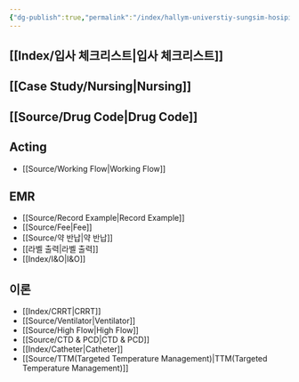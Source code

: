 ```yaml
---
{"dg-publish":true,"permalink":"/index/hallym-universtiy-sungsim-hosipital/","created":"2025-07-22T18:31:14.722+09:00","updated":"2025-08-24T17:37:46.261+09:00"}
---
```


## [[Index/입사 체크리스트\|입사 체크리스트]]

## [[Case Study/Nursing\|Nursing]]
## [[Source/Drug Code\|Drug Code]]
## Acting
- [[Source/Working Flow\|Working Flow]]

## EMR
- [[Source/Record Example\|Record Example]]
- [[Source/Fee\|Fee]]
- [[Source/약 반납\|약 반납]]
- [[라벨 출력\|라벨 출력]]
- [[Index/I&O\|I&O]]
## 이론
- [[Index/CRRT\|CRRT]]
- [[Source/Ventilator\|Ventilator]]
- [[Source/High Flow\|High Flow]]
- [[Source/CTD & PCD\|CTD & PCD]]
- [[Index/Catheter\|Catheter]]
- [[Source/TTM(Targeted Temperature Management)\|TTM(Targeted Temperature Management)]]
